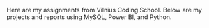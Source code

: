 Here are my assignments from Vilnius Coding School. Below are my projects and reports using MySQL, Power BI, and Python.
